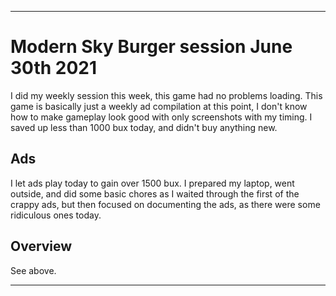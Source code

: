 
***

# Modern Sky Burger session June 30th 2021

I did my weekly session this week, this game had no problems loading. This game is basically just a weekly ad compilation at this point, I don't know how to make gameplay look good with only screenshots with my timing. I saved up less than 1000 bux today, and didn't buy anything new.

## Ads

I let ads play today to gain over 1500 bux. I prepared my laptop, went outside, and did some basic chores as I waited through the first of the crappy ads, but then focused on documenting the ads, as there were some ridiculous ones today.

<!-- This was mainly just ads today, I stopped early on, as it wasn't worth my time (I mostly wrote notes on my laptop during this time) I stopped at a palindrome of 27272 (minus the 80 cents) !-->

## Overview

See above.

***

